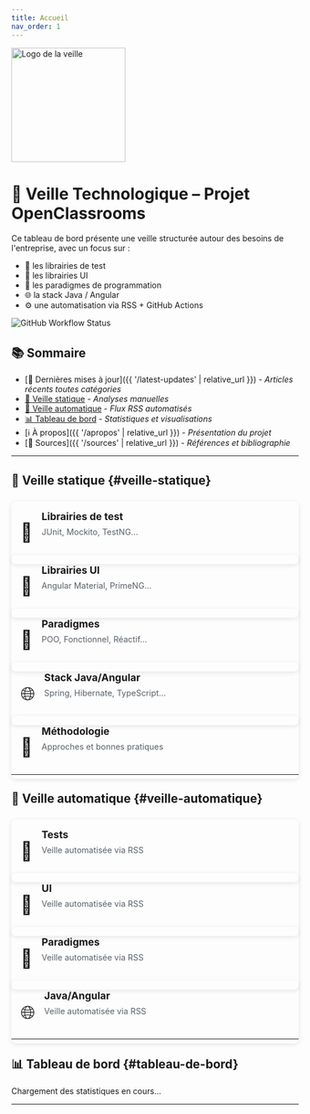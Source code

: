 ```yaml
---
title: Accueil
nav_order: 1
---
```


<img src="{{ '/assets/images/veille_tech.webp' | relative_url }}" alt="Logo de la veille" width="200" />

# <span>👀</span> Veille Technologique – Projet OpenClassrooms

Ce tableau de bord présente une veille structurée autour des besoins de l'entreprise, avec un focus sur :

- 🔬 les librairies de test
- 🎨 les librairies UI
- 🧠 les paradigmes de programmation
- 🌐 la stack Java / Angular
- ⚙️ une automatisation via RSS + GitHub Actions

![GitHub Workflow Status](https://github.com/Escanor1986/veille_techno-OC/actions/workflows/rss.yml/badge.svg)

## <span>📚</span> Sommaire

- [📰 Dernières mises à jour]({{ '/latest-updates' | relative_url }}) - *Articles récents toutes catégories*
- [📝 Veille statique](#veille-statique) - *Analyses manuelles*
- [🔄 Veille automatique](#veille-automatique) - *Flux RSS automatisés*
- [📊 Tableau de bord](#tableau-de-bord) - *Statistiques et visualisations*
- [ℹ️ À propos]({{ '/apropos' | relative_url }}) - *Présentation du projet*
- [🔖 Sources]({{ '/sources' | relative_url }}) - *Références et bibliographie*

---

## <span>📝</span> Veille statique {#veille-statique}

<div class="grid-container">
  <div class="grid-item">
    <a href="{{ '/tests' | relative_url }}" class="card-link">
      <div class="link-card">
        <div class="card-icon">🧪</div>
        <div class="card-content">
          <h3>Librairies de test</h3>
          <p>JUnit, Mockito, TestNG...</p>
        </div>
      </div>
    </a>
  </div>
  <div class="grid-item">
    <a href="{{ '/ui' | relative_url }}" class="card-link">
      <div class="link-card">
        <div class="card-icon">🎨</div>
        <div class="card-content">
          <h3>Librairies UI</h3>
          <p>Angular Material, PrimeNG...</p>
        </div>
      </div>
    </a>
  </div>
  <div class="grid-item">
    <a href="{{ '/paradigmes' | relative_url }}" class="card-link">
      <div class="link-card">
        <div class="card-icon">🧠</div>
        <div class="card-content">
          <h3>Paradigmes</h3>
          <p>POO, Fonctionnel, Réactif...</p>
        </div>
      </div>
    </a>
  </div>
  <div class="grid-item">
    <a href="{{ '/stack' | relative_url }}" class="card-link">
      <div class="link-card">
        <div class="card-icon">🌐</div>
        <div class="card-content">
          <h3>Stack Java/Angular</h3>
          <p>Spring, Hibernate, TypeScript...</p>
        </div>
      </div>
    </a>
  </div>
  <div class="grid-item">
    <a href="{{ '/methodologie' | relative_url }}" class="card-link">
      <div class="link-card">
        <div class="card-icon">📘</div>
        <div class="card-content">
          <h3>Méthodologie</h3>
          <p>Approches et bonnes pratiques</p>
        </div>
      </div>
    </a>
  </div>
</div>

---

## <span>🔄</span> Veille automatique {#veille-automatique}

<div class="grid-container">
  <div class="grid-item">
    <a href="{{ '/auto_tests' | relative_url }}" class="card-link">
      <div class="link-card auto-link">
        <div class="card-icon">🔬</div>
        <div class="card-content">
          <h3>Tests</h3>
          <p>Veille automatisée via RSS</p>
        </div>
      </div>
    </a>
  </div>
  <div class="grid-item">
    <a href="{{ '/auto_ui' | relative_url }}" class="card-link">
      <div class="link-card auto-link">
        <div class="card-icon">🎨</div>
        <div class="card-content">
          <h3>UI</h3>
          <p>Veille automatisée via RSS</p>
        </div>
      </div>
    </a>
  </div>
  <div class="grid-item">
    <a href="{{ '/auto_paradigmes' | relative_url }}" class="card-link">
      <div class="link-card auto-link">
        <div class="card-icon">🧠</div>
        <div class="card-content">
          <h3>Paradigmes</h3>
          <p>Veille automatisée via RSS</p>
        </div>
      </div>
    </a>
  </div>
  <div class="grid-item">
    <a href="{{ '/auto_stack' | relative_url }}" class="card-link">
      <div class="link-card auto-link">
        <div class="card-icon">🌐</div>
        <div class="card-content">
          <h3>Java/Angular</h3>
          <p>Veille automatisée via RSS</p>
        </div>
      </div>
    </a>
  </div>
</div>

---

## <span>📊</span> Tableau de bord {#tableau-de-bord}

<div id="dashboard-stats">
  <p>Chargement des statistiques en cours...</p>
</div>

<style>
/* Styles pour l'index amélioré */
.features-container {
  display: flex;
  flex-wrap: wrap;
  gap: 1rem;
  margin: 1.5rem 0;
}

.feature-card {
  flex: 1 1 200px;
  background-color: var(--color-sidebar-background);
  border-radius: 8px;
  padding: 1rem;
  text-align: center;
  box-shadow: 0 2px 8px rgba(0,0,0,0.1);
  transition: transform 0.2s;
}

.feature-card:hover {
  transform: translateY(-5px);
}

.feature-icon {
  font-size: 2rem;
  display: block;
  margin-bottom: 0.5rem;
}

.feature-card h3 {
  margin: 0.5rem 0;
  font-size: 1.1rem;
}

.feature-card p {
  margin: 0;
  font-size: 0.9rem;
  color: #586069;
}

.grid-container {
  display: grid;
  grid-template-columns: repeat(auto-fill, minmax(250px, 1fr));
  gap: 1rem;
  margin: 1.5rem 0;
}

.grid-item {
  min-width: 0;
}

.card-link {
  text-decoration: none;
  color: inherit;
  display: block;
}

.link-card {
  display: flex;
  background-color: var(--color-sidebar-background);
  border-radius: 8px;
  padding: 1rem;
  box-shadow: 0 2px 8px rgba(0,0,0,0.1);
  transition: transform 0.2s, box-shadow 0.2s;
  height: 100%;
}

.link-card:hover {
  transform: translateY(-5px);
  box-shadow: 0 5px 15px rgba(0,0,0,0.15);
}

/* .auto-link {
  background-color: #f0f7ff;
} */

.card-icon {
  font-size: 2rem;
  margin-right: 1rem;
  display: flex;
  align-items: center;
}

.card-content {
  flex: 1;
  min-width: 0;
}

.card-content h3 {
  margin: 0 0 0.5rem 0;
  font-size: 1.1rem;
}

.card-content p {
  margin: 0;
  font-size: 0.9rem;
  color: #586069;
}

/* Mode sombre */
body.dark-theme .feature-card,
body.dark-theme .link-card {
  background-color: #161b22;
  box-shadow: 0 2px 8px rgba(0,0,0,0.3);
}

body.dark-theme .auto-link {
  background-color: #0d2548;
}

body.dark-theme .feature-card p,
body.dark-theme .card-content p {
  color: #8b949e;
}

body.dark-theme .feature-card:hover,
body.dark-theme .link-card:hover {
  box-shadow: 0 5px 15px rgba(0,0,0,0.4);
}

/* Responsive */
@media (max-width: 768px) {
  .grid-container {
    grid-template-columns: 1fr;
  }
  
  .features-container {
    flex-direction: column;
  }
}
</style>

<!-- Scripts JavaScript -->
<script src="{{ '/assets/js/stats.js' | relative_url }}"></script>
<!-- <script src="{{ '/assets/js/search.js' | relative_url }}"></script> -->
<!-- <script src="{{ '/assets/js/debug-helper.js' | relative_url }}"></script> -->
<!-- <script src="{{ '/assets/js/theme-toggle.js' | relative_url }}"></script> -->
<!--  -->

---
